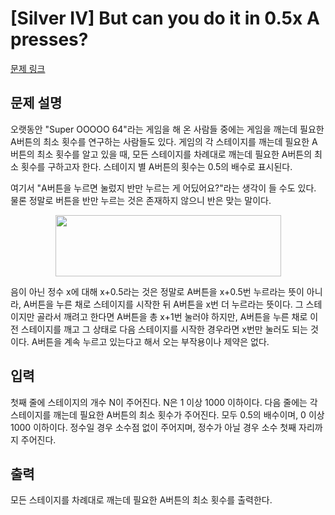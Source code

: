 # [Silver IV] But can you do it in 0.5x A presses?

[문제 링크](https://www.acmicpc.net/problem/17296) 

## 문제 설명

<p>오랫동안 "Super OOOOO 64"라는 게임을 해 온 사람들 중에는 게임을 깨는데 필요한 A버튼의 최소 횟수를 연구하는 사람들도 있다. 게임의 각 스테이지를 깨는데 필요한 A버튼의 최소 횟수를 알고 있을 때, 모든 스테이지를 차례대로 깨는데 필요한 A버튼의 최소 횟수를 구하고자 한다. 스테이지 별 A버튼의 횟수는 0.5의 배수로 표시된다.</p>

<p>여기서 "A버튼을 누르면 눌렀지 반만 누르는 게 어딨어요?"라는 생각이 들 수도 있다. 물론 정말로 버튼을 반만 누르는 것은 존재하지 않으니 반은 맞는 말이다.</p>

<p style="text-align: center;"><img alt="" src="https://imgur.com/vRbgU1z.png" style="width: 361px; height: 98px;"></p>

<p>음이 아닌 정수 x에 대해 x+0.5라는 것은 정말로 A버튼을 x+0.5번 누르라는 뜻이 아니라, A버튼을 누른 채로 스테이지를 시작한 뒤 A버튼을 x번 더 누르라는 뜻이다. 그 스테이지만 골라서 깨려고 한다면 A버튼을 총 x+1번 눌러야 하지만, A버튼을 누른 채로 이전 스테이지를 깨고 그 상태로 다음 스테이지를 시작한 경우라면 x번만 눌러도 되는 것이다. A버튼을 계속 누르고 있는다고 해서 오는 부작용이나 제약은 없다.</p>

## 입력 

 <p>첫째 줄에 스테이지의 개수 N이 주어진다. N은 1 이상 1000 이하이다. 다음 줄에는 각 스테이지를 깨는데 필요한 A버튼의 최소 횟수가 주어진다. 모두 0.5의 배수이며, 0 이상 1000 이하이다. 정수일 경우 소수점 없이 주어지며, 정수가 아닐 경우 소수 첫째 자리까지 주어진다.</p>

## 출력 

 <p>모든 스테이지를 차례대로 깨는데 필요한 A버튼의 최소 횟수를 출력한다.</p>

